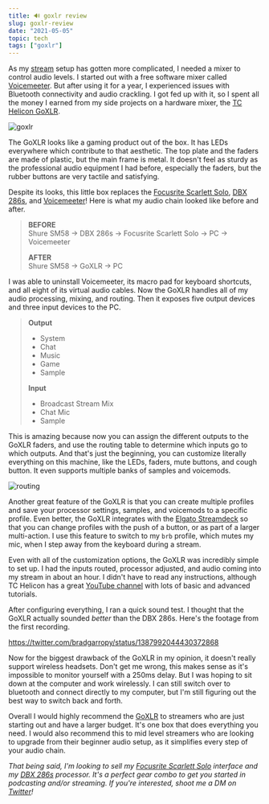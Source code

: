 ```yaml
---
title: 🔊 goxlr review
slug: goxlr-review
date: "2021-05-05"
topic: tech
tags: ["goxlr"]
---
```


As my [stream][stream] setup has gotten more complicated, I needed a mixer to control audio levels. I started out with a free software mixer called [Voicemeeter][voicemeeter]. But after using it for a year, I experienced issues with Bluetooth connectivity and audio crackling. I got fed up with it, so I spent all the money I earned from my side projects on a hardware mixer, the [TC Helicon GoXLR][goxlr].

![goxlr][photo]

The GoXLR looks like a gaming product out of the box. It has LEDs everywhere which contribute to that aesthetic. The top plate and the faders are made of plastic, but the main frame is metal. It doesn't feel as sturdy as the professional audio equipment I had before, especially the faders, but the rubber buttons are very tactile and satisfying.

Despite its looks, this little box replaces the [Focusrite Scarlett Solo][scarlett-solo], [DBX 286s][dbx], and [Voicemeeter][voicemeeter]! Here is what my audio chain looked like before and after.

> **BEFORE**  
> Shure SM58 -> DBX 286s -> Focusrite Scarlett Solo -> PC -> Voicemeeter
>
> **AFTER**  
> Shure SM58 -> GoXLR -> PC

I was able to uninstall Voicemeeter, its macro pad for keyboard shortcuts, and all eight of its virtual audio cables. Now the GoXLR handles all of my audio processing, mixing, and routing. Then it exposes five output devices and three input devices to the PC.

> **Output**
>
> -   System
> -   Chat
> -   Music
> -   Game
> -   Sample
>
> **Input**
>
> -   Broadcast Stream Mix
> -   Chat Mic
> -   Sample

This is amazing because now you can assign the different outputs to the GoXLR faders, and use the routing table to determine which inputs go to which outputs. And that's just the beginning, you can customize literally everything on this machine, like the LEDs, faders, mute buttons, and cough button. It even supports multiple banks of samples and voicemods.

![routing][routing]

Another great feature of the GoXLR is that you can create multiple profiles and save your processor settings, samples, and voicemods to a specific profile. Even better, the GoXLR integrates with the [Elgato Streamdeck][streamdeck] so that you can change profiles with the push of a button, or as part of a larger multi-action. I use this feature to switch to my `brb` profile, which mutes my mic, when I step away from the keyboard during a stream.

Even with all of the customization options, the GoXLR was incredibly simple to set up. I had the inputs routed, processor adjusted, and audio coming into my stream in about an hour. I didn't have to read any instructions, although TC Helicon has a great [YouTube channel][youtube] with lots of basic and advanced tutorials.

After configuring everything, I ran a quick sound test. I thought that the GoXLR actually sounded _better_ than the DBX 286s. Here's the footage from the first recording.

https://twitter.com/bradgarropy/status/1387992044430372868

Now for the biggest drawback of the GoXLR in my opinion, it doesn't really support wireless headsets. Don't get me wrong, this makes sense as it's impossible to monitor yourself with a 250ms delay. But I was hoping to sit down at the computer and work wirelessly. I can still switch over to bluetooth and connect directly to my computer, but I'm still figuring out the best way to switch back and forth.

Overall I would highly recommend the [GoXLR][goxlr] to streamers who are just starting out and have a larger budget. It's one box that does everything you need. I would also recommend this to mid level streamers who are looking to upgrade from their beginner audio setup, as it simplifies every step of your audio chain.

_That being said, I'm looking to sell my [Focusrite Scarlett Solo][scarlett-solo] interface and my [DBX 286s][dbx] processor. It's a perfect gear combo to get you started in podcasting and/or streaming. If you're interested, shoot me a DM on [Twitter][twitter]!_

[stream]: https://bradgarropy.com/stream
[voicemeeter]: https://vb-audio.com/Voicemeeter
[goxlr]: https://www.amazon.com/GoXLR-Mini-Interface-Streamers-Podcasters/dp/B07JKNG4NV?tag=bradgarropy00-20
[dbx]: https://www.amazon.com/dbx-286s-Microphone-Channel-Processor/dp/B004LWH79A?tag=bradgarropy00-20
[scarlett-solo]: https://www.amazon.com/Focusrite-Scarlett-Audio-Interface-Tools/dp/B07QR6Z1JB?tag=bradgarropy00-20
[routing]: https://res.cloudinary.com/bradgarropy/image/upload/bradgarropy.com/posts/routing.png
[streamdeck]: https://www.amazon.com/Elgato-Stream-Deck-Controller-customizable/dp/B07DYRS1WH?tag=bradgarropy00-20
[youtube]: https://www.youtube.com/watch?v=6hzHGp4HpV4&list=PLB-XE8Gvu0g4S3ofFJlhbYbaHrO8QGjik
[twitter]: https://twitter.com/bradgarropy
[photo]: https://res.cloudinary.com/bradgarropy/image/upload/bradgarropy.com/posts/goxlr.jpg

